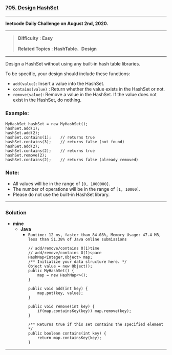 ### [705. Design HashSet](https://leetcode.com/problems/design-hashset/)

---

**leetcode Daily Challenge on August 2nd, 2020.**

---

> **Difficulty** : **Easy**
>
> **Related Topics** : **HashTable**、**Design**

---

Design a HashSet without using any built-in hash table libraries.

To be specific, your design should include these functions:
* `add(value)`: Insert a value into the HashSet.
* `contains(value)` : Return whether the value exists in the HashSet or not.
* `remove(value)`: Remove a value in the HashSet. If the value does not exist in the HashSet, do nothing.

### Example:
```
MyHashSet hashSet = new MyHashSet();
hashSet.add(1);
hashSet.add(2);
hashSet.contains(1);    // returns true
hashSet.contains(3);    // returns false (not found)
hashSet.add(2);
hashSet.contains(2);    // returns true
hashSet.remove(2);
hashSet.contains(2);    // returns false (already removed)
```

### Note:
* All values will be in the range of `[0, 1000000]`.
* The number of operations will be in the range of `[1, 10000]`.
* Please do not use the built-in HashSet library.

---


### Solution
* **mine**
  * **Java**
    * `Runtime: 12 ms, faster than 84.08%, Memory Usage: 47.4 MB, less than 51.38% of Java online submissions`
      ```
      // add/remove/contains O(1)time
      // add/remove/contains O(1)space
      HashMap<Integer,Object> map;
      /** Initialize your data structure here. */
      Object value = new Object();
      public MyHashSet() {
          map = new HashMap<>();
      }

      public void add(int key) {
          map.put(key, value);
      }

      public void remove(int key) {
          if(map.containsKey(key)) map.remove(key);
      }

      /** Returns true if this set contains the specified element */
      public boolean contains(int key) {
          return map.containsKey(key);
      }
      ```

---
